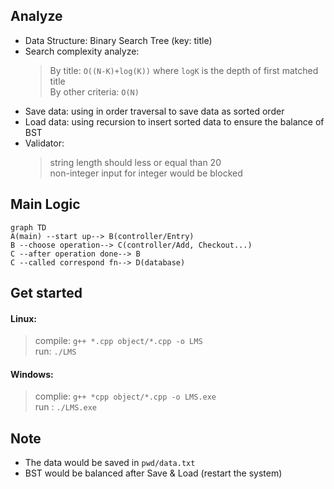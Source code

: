 ## Analyze

- Data Structure: Binary Search Tree (key: title)
- Search complexity analyze:  
  > By title: `O((N-K)+log(K))` where `logK` is the depth of first matched title  
  > By other criteria: `O(N)`
- Save data: using in order traversal to save data as sorted order
- Load data: using recursion to insert sorted data to ensure the balance of BST
- Validator:
  > string length should less or equal than 20  
  > non-integer input for integer would be blocked
## Main Logic

```mermaid
graph TD
A(main) --start up--> B(controller/Entry)
B --choose operation--> C(controller/Add, Checkout...)
C --after operation done--> B
C --called correspond fn--> D(database)
```
## Get started

#### Linux:
> compile: `g++ *.cpp object/*.cpp -o LMS`  
> run: `./LMS` 
#### Windows:
> complie: `g++ *cpp object/*.cpp -o LMS.exe`  
> run : `./LMS.exe`  
## Note

- The data would be saved in `pwd/data.txt`
- BST would be balanced after Save & Load (restart the system)
